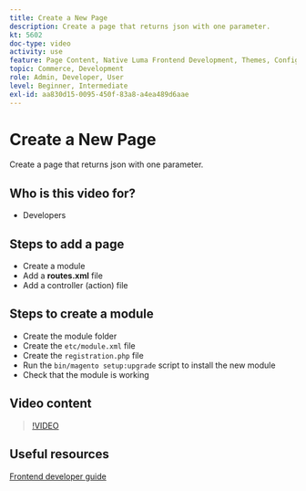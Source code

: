 ```yaml
---
title: Create a New Page
description: Create a page that returns json with one parameter.
kt: 5602
doc-type: video
activity: use
feature: Page Content, Native Luma Frontend Development, Themes, Configuration
topic: Commerce, Development
role: Admin, Developer, User
level: Beginner, Intermediate
exl-id: aa830d15-0095-450f-83a8-a4ea489d6aae
---
```

# Create a New Page

Create a page that returns json with one parameter. 

## Who is this video for?

- Developers

## Steps to add a page

- Create a module
- Add a **routes.xml** file
- Add a controller (action) file

## Steps to create a module

- Create the module folder
- Create the `etc/module.xml` file
- Create the `registration.php` file
- Run the `bin/magento setup:upgrade` script to install the new module
- Check that the module is working

## Video content

>[!VIDEO](https://video.tv.adobe.com/v/35816?quality=12&learn=on)

## Useful resources

[Frontend developer guide](https://developer.adobe.com/commerce/frontend-core/guide/)
